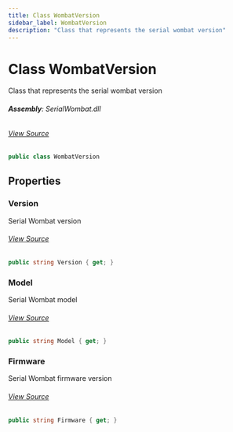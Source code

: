 ```yaml
---
title: Class WombatVersion
sidebar_label: WombatVersion
description: "Class that represents the serial wombat version"
---
```

# Class WombatVersion
Class that represents the serial wombat version

###### **Assembly**: SerialWombat.dll
###### [View Source](https://github.com/WildernessLabs/Meadow.Foundation.git/blob/develop/Source/Meadow.Foundation.Peripherals/ICs.IOExpanders.SerialWombat/Driver/WombatVersion.cs#L6)
```csharp title="Declaration"
public class WombatVersion
```
## Properties
### Version
Serial Wombat version
###### [View Source](https://github.com/WildernessLabs/Meadow.Foundation.git/blob/develop/Source/Meadow.Foundation.Peripherals/ICs.IOExpanders.SerialWombat/Driver/WombatVersion.cs#L23)
```csharp title="Declaration"
public string Version { get; }
```
### Model
Serial Wombat model
###### [View Source](https://github.com/WildernessLabs/Meadow.Foundation.git/blob/develop/Source/Meadow.Foundation.Peripherals/ICs.IOExpanders.SerialWombat/Driver/WombatVersion.cs#L28)
```csharp title="Declaration"
public string Model { get; }
```
### Firmware
Serial Wombat firmware version
###### [View Source](https://github.com/WildernessLabs/Meadow.Foundation.git/blob/develop/Source/Meadow.Foundation.Peripherals/ICs.IOExpanders.SerialWombat/Driver/WombatVersion.cs#L33)
```csharp title="Declaration"
public string Firmware { get; }
```
